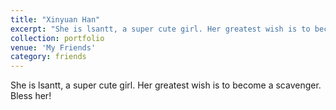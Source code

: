 ```yaml
---
title: "Xinyuan Han"
excerpt: "She is lsantt, a super cute girl. Her greatest wish is to become a scavenger. Bless her!<br/><img src='/images/hxy.jpg'>"
collection: portfolio
venue: 'My Friends'
category: friends
---
```


She is lsantt, a super cute girl. Her greatest wish is to become a scavenger. Bless her!
